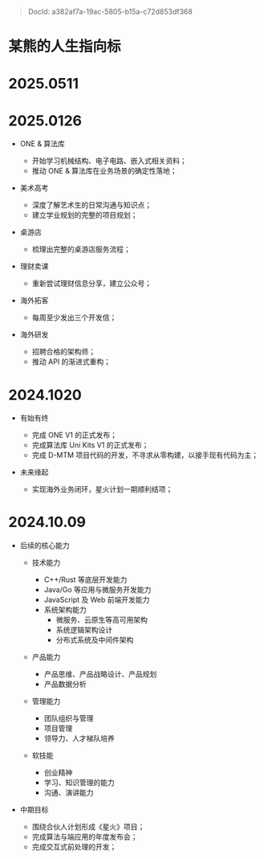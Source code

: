 > DocId: a382af7a-19ac-5805-b15a-c72d853df368

# 某熊的人生指向标

# 2025.0511

# 2025.0126

- ONE & 算法库

  - 开始学习机械结构、电子电路、嵌入式相关资料；
  - 推动 ONE & 算法库在业务场景的确定性落地；

- 美术高考

  - 深度了解艺术生的日常沟通与知识点；
  - 建立学业规划的完整的项目规划；

- 桌游店

  - 梳理出完整的桌游店服务流程；

- 理财卖课

  - 重新尝试理财信息分享，建立公众号；

- 海外拓客

  - 每周至少发出三个开发信；

- 海外研发

  - 招聘合格的架构师；
  - 推动 API 的渐进式重构；

# 2024.1020

- 有始有终

  - 完成 ONE V1 的正式发布；
  - 完成算法库 Uni Kits V1 的正式发布；
  - 完成 D-MTM 项目代码的开发，不寻求从零构建，以接手现有代码为主；

- 未来缘起

  - 实现海外业务闭环，星火计划一期顺利结项；

# 2024.10.09

- 后续的核心能力

  - 技术能力

    - C++/Rust 等底层开发能力
    - Java/Go 等应用与微服务开发能力
    - JavaScript 及 Web 前端开发能力
    - 系统架构能力
      - 微服务、云原生等高可用架构
      - 系统逻辑架构设计
      - 分布式系统及中间件架构

  - 产品能力

    - 产品思维、产品战略设计、产品规划
    - 产品数据分析

  - 管理能力

    - 团队组织与管理
    - 项目管理
    - 领导力、人才梯队培养

  - 软技能
    - 创业精神
    - 学习、知识管理的能力
    - 沟通、演讲能力

- 中期目标

  - 围绕合伙人计划形成《星火》项目；
  - 完成算法与端应用的年度发布会；
  - 完成交互式前处理的开发；
